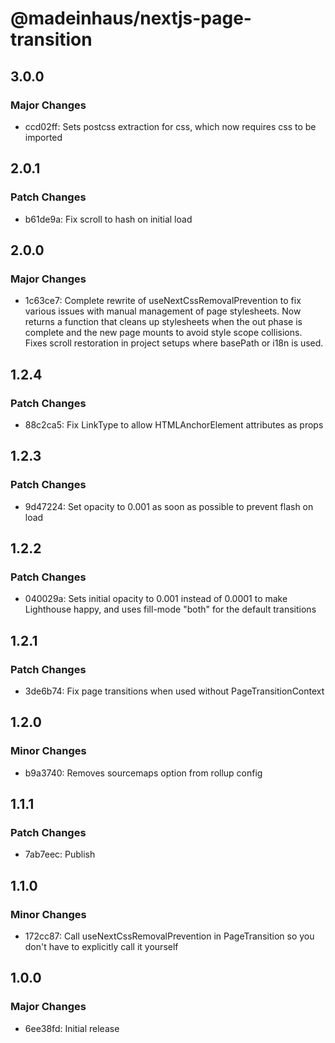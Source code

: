 # @madeinhaus/nextjs-page-transition

## 3.0.0

### Major Changes

- ccd02ff: Sets postcss extraction for css, which now requires css to be imported

## 2.0.1

### Patch Changes

- b61de9a: Fix scroll to hash on initial load

## 2.0.0

### Major Changes

- 1c63ce7: Complete rewrite of useNextCssRemovalPrevention to fix various issues with manual management of page stylesheets.
  Now returns a function that cleans up stylesheets when the out phase is complete and the new page mounts to avoid style scope collisions.
  Fixes scroll restoration in project setups where basePath or i18n is used.

## 1.2.4

### Patch Changes

- 88c2ca5: Fix LinkType to allow HTMLAnchorElement attributes as props

## 1.2.3

### Patch Changes

- 9d47224: Set opacity to 0.001 as soon as possible to prevent flash on load

## 1.2.2

### Patch Changes

- 040029a: Sets initial opacity to 0.001 instead of 0.0001 to make Lighthouse happy, and uses fill-mode "both" for the default transitions

## 1.2.1

### Patch Changes

- 3de6b74: Fix page transitions when used without PageTransitionContext

## 1.2.0

### Minor Changes

- b9a3740: Removes sourcemaps option from rollup config

## 1.1.1

### Patch Changes

- 7ab7eec: Publish

## 1.1.0

### Minor Changes

- 172cc87: Call useNextCssRemovalPrevention in PageTransition so you don't have to explicitly call it yourself

## 1.0.0

### Major Changes

- 6ee38fd: Initial release
